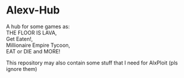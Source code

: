 # Alexv-Hub
A hub for some games as:            
THE FLOOR IS LAVA,               
Get Eaten!,               
Millionaire Empire Tycoon,               
EAT or DIE and MORE!

This repository may also contain some stuff that I need for AlxPloit (pls ignore them)
